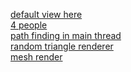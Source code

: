 <a href="https://lukec611.github.io/basic-map/">default view here</a>
<br/>
<a href="https://lukec611.github.io/basic-map/?numPeople=4">4 people</a>
<br/>
<a href="https://lukec611.github.io/basic-map/?useWebWorker=false">path finding in main thread</a>
<br/>
<a href="https://lukec611.github.io/basic-map/triangle_render.html">random triangle renderer</a>
<br/>
<a href="https://lukec611.github.io/basic-map/mesh_render.html">mesh render</a>
<br/>
